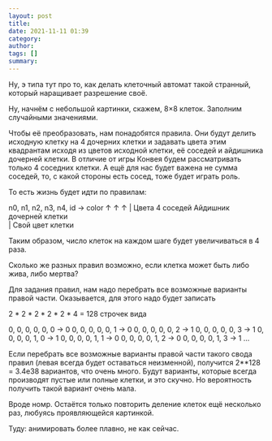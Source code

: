 ```yaml
---
layout: post
title: 
date: 2021-11-11 01:39
category: 
author: 
tags: []
summary: 
---
```


Ну, э типа тут про то, как делать клеточный автомат такой странный, который наращивает разрешение своё.

Ну, начнём с небольшой картинки, скажем, 8×8 клеток. Заполним случайными значениями.

Чтобы её преобразовать, нам понадобятся правила. Они будут делить исходную клетку на 4 дочерних клетки и задавать цвета этим квадрантам исходя из цветов исходной клетки, её соседей и айдишника дочерней клетки. В отличие от игры Конвея будем рассматривать только 4 соседних клетки. А ещё для нас будет важена не сумма соседей, то, с какой стороны есть сосед, тоже будет играть роль.

То есть жизнь будет идти по правилам:

n0, n1, n2, n3, n4, id → color
↑   ↑                ↑
|   Цвета 4 соседей  Айдишник дочерней клетки  
|
Свой цвет клетки

Таким образом, число клеток на каждом шаге будет увеличиваться в 4 раза.

Сколько же разных правил возможно, если клетка может быть либо жива, либо мертва?

Для задания правил, нам надо перебрать все возможные варианты правой части. Оказывается, для этого надо будет записать 

2 * 2 * 2 * 2 * 2 * 4 = 128 строчек вида

0, 0, 0, 0, 0, 0 → 0
0, 0, 0, 0, 0, 1 → 0
0, 0, 0, 0, 0, 2 → 1
0, 0, 0, 0, 0, 3 → 1
0, 0, 0, 0, 1, 0 → 1
0, 0, 0, 0, 1, 1 → 0
0, 0, 0, 0, 1, 2 → 0
0, 0, 0, 0, 1, 3 → 1
…

Если перебрать все возможные варианты правой части такого свода правил (левая всегда будет оставаться неизменной), получится 2**128 = 3.4e38 вариантов, что очень много. Будут варианты, которые всегда производят пустые или полные клетки, и это скучно. Но вероятность получить такой вариант очень мала.

Вроде номр. Остаётся только повторить деление клеток ещё несколько раз, любуясь проявляющейся картинкой.

Туду: анимировать более плавно, не как сейчас.